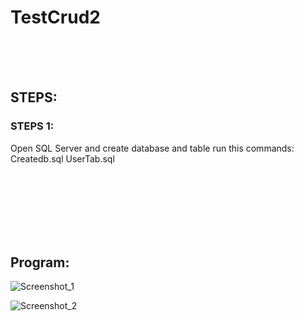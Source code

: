 # TestCrud2

<br />
<br />
<br />



## STEPS:


### STEPS 1:
Open SQL Server and create database and table
run this commands:
Createdb.sql
UserTab.sql




<br />
<br />
<br />
<br />
<br />
<br />





## Program: 
![Screenshot_1](https://github.com/pedroAkiraDanno/TestCrud2/assets/40009054/1490fecb-8bc9-4b74-ac5e-2123f5a11c8f)


![Screenshot_2](https://github.com/pedroAkiraDanno/TestCrud2/assets/40009054/a2bd2c05-7f89-4bed-9305-ede5ce9186f4)



